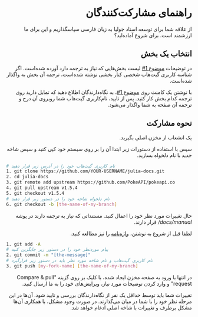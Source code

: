 <div dir="rtl">

# راهنمای مشارکت‌کنندگان

از علاقه شما برای توسعه اسناد جولیا به زبان فارسی سپاسگذاریم و این برای ما ارزشمند است. برای شروع آماده‌اید؟

## انتخاب یک بخش

در توضیحات [موضوع 1#](https://github.com/AppliedLinearAlgebra-Sharif/julia-docs/issues/1) لیست بخش‌هایی که نیاز به ترجمه دارد آورده‌ شده‌است. اگر شناسه کاربری گیت‌هاب شخصی کنار بخشی نوشته شده‌است، ترجمه آن بخش به واگذار شده‌است.

با نوشتن یک کامنت روی [موضوع 1#](https://github.com/AppliedLinearAlgebra-Sharif/julia-docs/issues/1)، به نگاه‌دارندگان اطلاع دهید که تمایل دارید روی ترجمه کدام بخش کار کنید. پس از تایید، نام‌کاربری گیت‌هاب شما روبروی آن درج و ترجمه آن صفحه به شما واگذار می‌شود.

## نحوه مشارکت

یک انشعاب از مخزن اصلی بگیرید.

سپس با استفاده از دستورات زیر ابتدا آن را بر روی سیستم خود کپی کنید و سپس شاخه جدید با نام دلخواه بسازید.

<div dir="ltr">

```bash
# نام کاربری گیت‌هاب خود را در آدرس زیر قرار دهید
1. git clone https://github.com/YOUR-USERNAME/julia-docs.git
2. cd julia-docs
3. git remote add upstream https://github.com/PokeAPI/pokeapi.co
4. git pull upstream v1.5.4
5. git checkout v1.5.4
# نام دلخواه شاخه خود را در دستور زیر قرار دهید
6. git checkout -b [the-name-of-my-branch]
```

</div>

حال تغییرات مورد نظر خود را اعمال کنید.  مستنداتی که نیاز به ترجمه دارند در پوشه *docs/manual/* قرار دارند.

لطفا قبل از شروع به نوشتن، [واژه‌نامه](https://github.com/AppliedLinearAlgebra-Sharif/julia-docs/blob/v1.5.4/TRANSLATION.md) را نیز مطالعه کنید.

<div dir="ltr">

```bash
1. git add -A
# پیام موردنظر خود را در دستور زیر جایگزین کنید
2. git commit -m "[the-message]"
# نام کاربری گیت‌هاب و نام شاخه مورد نظر باید در دستور زیر قرارگیرد
3. git push [my-fork-name] [the-name-of-my-branch]
```

</div>

در انتها با ورود به صفحه مخزن ایجاد شده، با کلیک بر روی گزینه "Compare & pull request" و وارد کردن توضیحات مورد نیاز، ویرایش‌های خود را به ما ارسال کنید.

تغییرات شما باید توسط حداقل یک نفر از نگاه‌دارندگان بررسی و تایید شود. آن‌ها در این مرحله نظر خود را با شما در میان می‌گذارند. در صورت وجود مشکل، با همکاری آن‌ها مشکل برطرف و تغییرات با شاخه اصلی ادغام خواهد شد.
</div>
